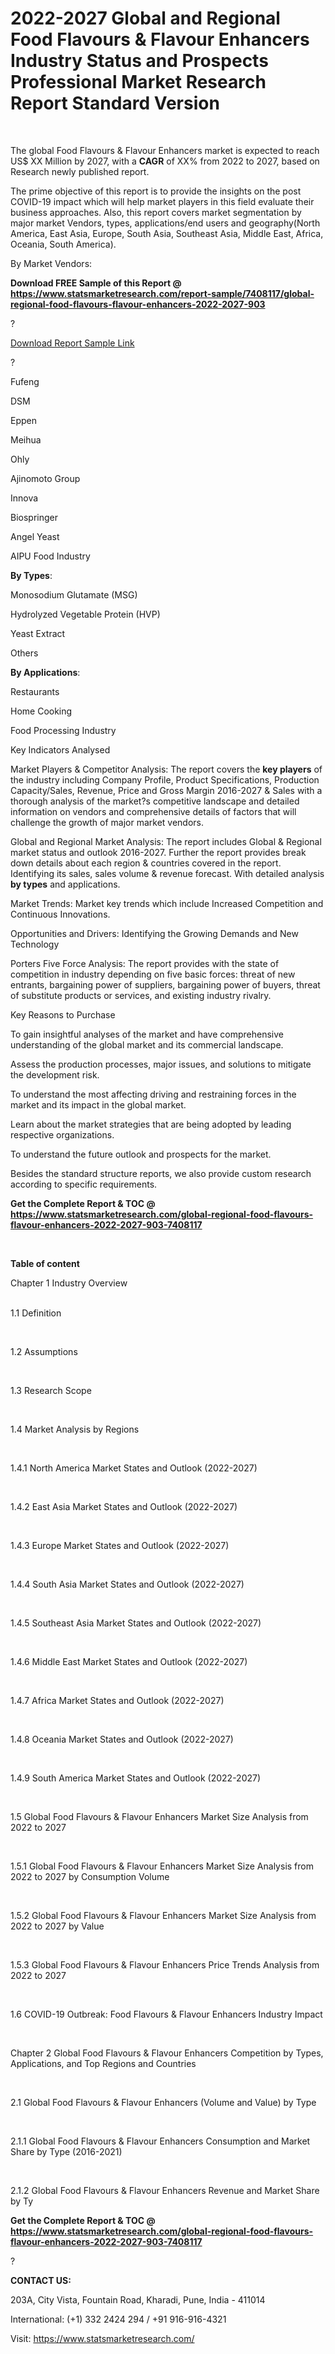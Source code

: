 <h1>2022-2027 Global and Regional Food Flavours & Flavour Enhancers Industry Status and Prospects Professional Market Research Report Standard Version</h1><br/><p>The global Food Flavours & Flavour Enhancers market is expected to reach US$ XX Million by 2027, with a <strong>CAGR</strong> of XX% from 2022 to 2027, based on Research newly published report.</p>
 
 
 
 <p>The prime objective of this report is to provide the insights on the post COVID-19 impact which will help market players in this field evaluate their business approaches. Also, this report covers market segmentation by major market Vendors, types, applications/end users and geography(North America, East Asia, Europe, South Asia, Southeast Asia, Middle East, Africa, Oceania, South America).</p>
 
 
 
 <p>By Market Vendors:</p>
 
 
 
 <div><b>Download FREE Sample of this Report @ <a href="https://www.statsmarketresearch.com/download-free-sample/7408117/global-regional-food-flavours-flavour-enhancers-2022-2027-903">https://www.statsmarketresearch.com/report-sample/7408117/global-regional-food-flavours-flavour-enhancers-2022-2027-903</a></b></div>
 
 
 
 <p>? </p>
 
 
 
 <p><a href="https://www.statsmarketresearch.com/download-free-sample/7408117/global-regional-food-flavours-flavour-enhancers-2022-2027-903">Download Report Sample Link</a></p>
 
 
 
 <p>? </p>
 
 
 
 <p>Fufeng</p>
 
 
 
 <p>DSM</p>
 
 
 
 <p>Eppen</p>
 
 
 
 <p>Meihua</p>
 
 
 
 <p>Ohly</p>
 
 
 
 <p>Ajinomoto Group</p>
 
 
 
 <p>Innova</p>
 
 
 
 <p>Biospringer</p>
 
 
 
 <p>Angel Yeast</p>
 
 
 
 <p>AIPU Food Industry</p>
 
 
 
 <p><strong>By Types</strong>:</p>
 
 
 
 <p>Monosodium Glutamate (MSG)</p>
 
 
 
 <p>Hydrolyzed Vegetable Protein (HVP)</p>
 
 
 
 <p>Yeast Extract</p>
 
 
 
 <p>Others</p>
 
 
 
 <p><strong><strong>By Applications</strong></strong>:</p>
 
 
 
 <p>Restaurants</p>
 
 
 
 <p>Home Cooking</p>
 
 
 
 <p>Food Processing Industry</p>
 
 
 
 <p>Key Indicators Analysed</p>
 
 
 
 <p>Market Players & Competitor Analysis: The report covers the <strong>key players</strong> of the industry including Company Profile, Product Specifications, Production Capacity/Sales, Revenue, Price and Gross Margin 2016-2027 & Sales with a thorough analysis of the market?s competitive landscape and detailed information on vendors and comprehensive details of factors that will challenge the growth of major market vendors.</p>
 
 
 
 <p>Global and Regional Market Analysis: The report includes Global & Regional market status and outlook 2016-2027. Further the report provides break down details about each region & countries covered in the report. Identifying its sales, sales volume & revenue forecast. With detailed analysis <strong>by types</strong> and applications.</p>
 
 
 
 <p>Market Trends: Market key trends which include Increased Competition and Continuous Innovations.</p>
 
 
 
 <p>Opportunities and Drivers: Identifying the Growing Demands and New Technology</p>
 
 
 
 <p>Porters Five Force Analysis: The report provides with the state of competition in industry depending on five basic forces: threat of new entrants, bargaining power of suppliers, bargaining power of buyers, threat of substitute products or services, and existing industry rivalry.</p>
 
 
 
 <p>Key Reasons to Purchase</p>
 
 
 
 <p>To gain insightful analyses of the market and have comprehensive understanding of the global market and its commercial landscape.</p>
 
 
 
 <p>Assess the production processes, major issues, and solutions to mitigate the development risk.</p>
 
 
 
 <p>To understand the most affecting driving and restraining forces in the market and its impact in the global market.</p>
 
 
 
 <p>Learn about the market strategies that are being adopted by leading respective organizations.</p>
 
 
 
 <p>To understand the future outlook and prospects for the market.</p>
 
 
 
 <p>Besides the standard structure reports, we also provide custom research according to specific requirements.</p>
 
 
 
 <div><b>Get the Complete Report & TOC @ <a href="https://www.statsmarketresearch.com/global-regional-food-flavours-flavour-enhancers-2022-2027-903-7408117">https://www.statsmarketresearch.com/global-regional-food-flavours-flavour-enhancers-2022-2027-903-7408117</a></b></div>
 
 
 
 <p><br />
 
 <b>Table of content</b></p>
 
 
 
 <p>Chapter 1 Industry Overview<br />
 
 <br />
 
 1.1 Definition<br />
 
 <br />
 
 1.2 Assumptions<br />
 
 <br />
 
 1.3 Research Scope<br />
 
 <br />
 
 1.4 Market Analysis by Regions<br />
 
 <br />
 
 1.4.1 North America Market States and Outlook (2022-2027)<br />
 
 <br />
 
 1.4.2 East Asia Market States and Outlook (2022-2027)<br />
 
 <br />
 
 1.4.3 Europe Market States and Outlook (2022-2027)<br />
 
 <br />
 
 1.4.4 South Asia Market States and Outlook (2022-2027)<br />
 
 <br />
 
 1.4.5 Southeast Asia Market States and Outlook (2022-2027)<br />
 
 <br />
 
 1.4.6 Middle East Market States and Outlook (2022-2027)<br />
 
 <br />
 
 1.4.7 Africa Market States and Outlook (2022-2027)<br />
 
 <br />
 
 1.4.8 Oceania Market States and Outlook (2022-2027)<br />
 
 <br />
 
 1.4.9 South America Market States and Outlook (2022-2027)<br />
 
 <br />
 
 1.5 Global Food Flavours & Flavour Enhancers Market Size Analysis from 2022 to 2027<br />
 
 <br />
 
 1.5.1 Global Food Flavours & Flavour Enhancers Market Size Analysis from 2022 to 2027 by Consumption Volume<br />
 
 <br />
 
 1.5.2 Global Food Flavours & Flavour Enhancers Market Size Analysis from 2022 to 2027 by Value<br />
 
 <br />
 
 1.5.3 Global Food Flavours & Flavour Enhancers Price Trends Analysis from 2022 to 2027<br />
 
 <br />
 
 1.6 COVID-19 Outbreak: Food Flavours & Flavour Enhancers Industry Impact<br />
 
 <br />
 
 Chapter 2 Global Food Flavours & Flavour Enhancers Competition by Types, Applications, and Top Regions and Countries<br />
 
 <br />
 
 2.1 Global Food Flavours & Flavour Enhancers (Volume and Value) by Type<br />
 
 <br />
 
 2.1.1 Global Food Flavours & Flavour Enhancers Consumption and Market Share by Type (2016-2021)<br />
 
 <br />
 
 2.1.2 Global Food Flavours & Flavour Enhancers Revenue and Market Share by Ty</p>
 
 
 
 <div><b>Get the Complete Report & TOC @ <a href="https://www.statsmarketresearch.com/global-regional-food-flavours-flavour-enhancers-2022-2027-903-7408117">https://www.statsmarketresearch.com/global-regional-food-flavours-flavour-enhancers-2022-2027-903-7408117</a></b></div>
 
 
 
 <p>? </p>
 
 
 
 <p><b>CONTACT US:</b><br />
 
 203A, City Vista, Fountain Road, Kharadi, Pune, India - 411014<br />
 
 International: (+1) 332 2424 294 / +91 916-916-4321<br />
 
 Visit: <a href="https://www.statsmarketresearch.com/">https://www.statsmarketresearch.com/</a></p>